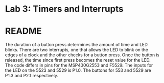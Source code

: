 # Lab 3: Timers and Interrupts

# README
The duration of a button press determines the amount of time and LED blinks. There are two interrupts, one that allows the LED to blink on the edges of a clock and the other checks for a button press. Once the button is released, the time since first press becomes the reset value for the LED. The code differs in pins for the MSP430G2553 and F5529. The inputs for the LED on the 5523 and 5529 is P1.0. The buttons for 553 and 5529 are P1.3 and P2.1 respectively.  
